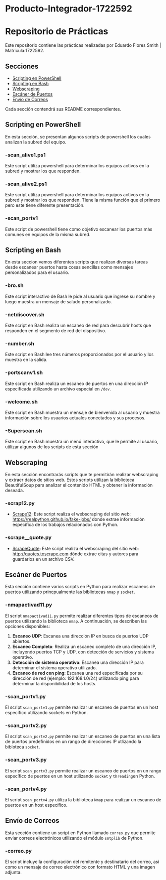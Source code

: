 # Producto-Integrador-1722592
# Repositorio de Prácticas

Este repositorio contiene las prácticas realizadas por Eduardo Flores Smith | Matricula:1722592.

## Secciones

- [Scripting en PowerShell](powershell/README.md)
- [Scripting en Bash](bash/README.md)
- [Webscraping](https://github.com/EFSm35/Producto-Integrador-1722592/tree/main/Webscraping%20y%20an%C3%A1lisis%20de%20metadata)
- [Escáner de Puertos](escaner-puertos/README.md)
- [Envío de Correos](envio-correos/README.md)

Cada sección contendrá sus README correspondientes.

## Scripting en PowerShell
En esta sección, se presentan algunos scripts de powershell los cuales analizan la subred del equipo.

### -scan_alive1.ps1
Este script utiliza powershell para determinar los equipos activos en la subred y mostrar los que responden.

### -scan_alive2.ps1
Este script utiliza powershell para determinar los equipos activos en la subred y mostrar los que responden. Tiene la misma función que el primero pero este tiene diferente presentación.

### -scan_portv1
Este script de powershell tiene como objetivo escanear los puertos más comunes en equipos de la misma subred.

## Scripting en Bash
En esta seccion vemos diferentes scripts que realizan diversas tareas desde escanear puertos hasta cosas sencillas como mensajes personalizados para el usuario.

### -bro.sh
Este script interactivo de Bash le pide al usuario que ingrese su nombre y luego muestra un mensaje de saludo personalizado.

### -netdiscover.sh
Este script en Bash realiza un escaneo de red para descubrir hosts que responden en el segmento de red del dispositivo.

### -number.sh
Este script en Bash lee tres números proporcionados por el usuario y los muestra en la salida.

### -portscanv1.sh
Este script en Bash realiza un escaneo de puertos en una dirección IP especificada utilizando un archivo especial en `/dev`.

### -welcome.sh
Este script en Bash muestra un mensaje de bienvenida al usuario y muestra información sobre los usuarios actuales conectados y sus procesos.

### -Superscan.sh
Este script en Bash muestra un menú interactivo, que le permite al usuario, utilizar algunos de los scripts de esta sección

## Webscraping

En esta sección encontrarás scripts que te permitirán realizar webscraping y extraer datos de sitios web. Estos scripts utilizan la biblioteca BeautifulSoup para analizar el contenido HTML y obtener la información deseada.

### -scrap12.py

- [Scrape12](./webscraping/scrap_12.py): Este script realiza el webscraping del sitio web: https://realpython.github.io/fake-jobs/ donde extrae información específica de los trabajos relacionados con Python.

### -scrape__quote.py
- [ScrapeQuote](./webscraping/scrape_quote.py): Este script realiza el webscraping del sitio web: http://quotes.toscrape.com dónde extrae citas y autores para guardarlos en un archivo CSV.

## Escáner de Puertos

Esta sección contiene varios scripts en Python para realizar escaneos de puertos utilizando princpualmente las bibliotecas `nmap` y `socket`.

### -nmapactivad11.py

El script `nmapactivad11.py` permite realizar diferentes tipos de escaneos de puertos utilizando la biblioteca `nmap`. A continuación, se describen las opciones disponibles:

1. **Escaneo UDP**: Escanea una dirección IP en busca de puertos UDP abiertos.
2. **Escaneo Completo**: Realiza un escaneo completo de una dirección IP, incluyendo puertos TCP y UDP, con detección de servicios y sistema operativo.
3. **Detección de sistema operativo**: Escanea una dirección IP para determinar el sistema operativo utilizado.
4. **Escaneo de red con ping**: Escanea una red especificada por su dirección de red (ejemplo: 192.168.1.0/24) utilizando ping para determinar la disponibilidad de los hosts.

### -scan_portv1.py

El script `scan_portv1.py` permite realizar un escaneo de puertos en un host específico utilizando sockets en Python.

### -scan_portv2.py

El script `scan_portv2.py` permite realizar un escaneo de puertos en una lista de puertos predefinidos en un rango de direcciones IP utlizando la bibloteca `socket`.

### -scan_portv3.py

El script `scan_portv3.py` permite realizar un escaneo de puertos en un rango específico de puertos en un host utilizando `socket`  y `threading`en Python.

### -scan_portv4.py

El script `scan_portv4.py` utiliza la biblioteca `Nmap` para realizar un escaneo de puertos en un host específico.


## Envío de Correos

Esta sección contiene un script en Python llamado `correo.py` que permite enviar correos electrónicos utilizando el módulo `smtplib` de Python.

### -correo.py
El script incluye la configuración del remitente y destinatario del correo, así como un mensaje de correo electrónico con formato HTML y una imagen adjunta.

